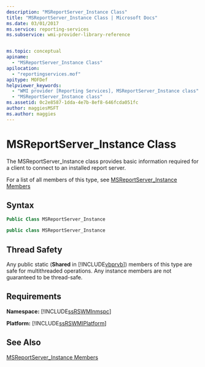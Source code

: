 ```yaml
---
description: "MSReportServer_Instance Class"
title: "MSReportServer_Instance Class | Microsoft Docs"
ms.date: 03/01/2017
ms.service: reporting-services
ms.subservice: wmi-provider-library-reference


ms.topic: conceptual
apiname: 
  - "MSReportServer_Instance Class"
apilocation: 
  - "reportingservices.mof"
apitype: MOFDef
helpviewer_keywords: 
  - "WMI provider [Reporting Services], MSReportServer_Instance class"
  - "MSReportServer_Instance class"
ms.assetid: 0c2e8587-1dda-4e7b-8ef8-646fcda051fc
author: maggiesMSFT
ms.author: maggies
---
```

# MSReportServer_Instance Class
  The MSReportServer_Instance class provides basic information required for a client to connect to an installed report server.  
  
 For a list of all members of this type, see [MSReportServer_Instance Members](../../reporting-services/wmi-provider-library-reference/msreportserver-instance-members.md)  
  
## Syntax  
  
```vb  
Public Class MSReportServer_Instance  
```  
  
```csharp  
public class MSReportServer_Instance  
```  
  
## Thread Safety  
 Any public static (**Shared** in [!INCLUDE[vbprvb](../../includes/vbprvb-md.md)]) members of this type are safe for multithreaded operations. Any instance members are not guaranteed to be thread-safe.  
  
## Requirements  
 **Namespace:** [!INCLUDE[ssRSWMInmspc](../../includes/ssrswminmspc-md.md)]  
  
 **Platform:** [!INCLUDE[ssRSWMIPlatform](../../includes/ssrswmiplatform-md.md)]  
  
## See Also  
 [MSReportServer_Instance Members](../../reporting-services/wmi-provider-library-reference/msreportserver-instance-members.md)  
  
  
